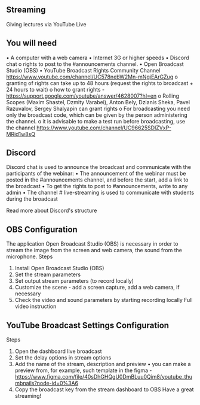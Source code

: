 ## Streaming
Giving lectures via YouTube Live

## You will need
• A сomputer with a web camera
• Internet 3G or higher speeds
• Discord chat
o rights to post to the #announcements channel.
• Open Broadcast Studio (OBS)
• YouTube Broadcast Rights Community Channel https://www.youtube.com/channel/UC578nebW2Mn-mNgjEArGZug
o granting of rights can take up to 48 hours (request the rights to broadcast + 24 hours to wait)
o how to grant rights - https://support.google.com/youtube/answer/4628007?hl=en
o Rolling Scopes (Maxim Shastel, Dzmity Varabei), Anton Bely, Dzianis Sheka, Pavel Razuvalov, Sergey Shalyapin can grant rights
o For broadcasting you need only the broadcast code, which can be given by the person administering the channel.
o it is advisable to make a test run before broadcasting, use the channel https://www.youtube.com/channel/UC96625SDIZVxP-MRid1w8sQ

## Discord
Discord chat is used to announce the broadcast and communicate with the participants of the webinar:
• The announcement of the webinar must be posted in the #announcements channel, and before the start, add a link to the broadcast
• To get the rights to post to #announcements, write to any admin
• The channel # live-streaming is used to communicate with students during the broadcast

Read more about Discord's structure

## OBS Configuration
The application Open Broadcast Studio (OBS) is necessary in order to stream the image from the screen and web camera, the sound from the microphone.
Steps
1. Install Open Broadcast Studio (OBS)
2. Set the stream parameters
3. Set output stream parameters (to record locally)
4. Customize the scene - add a screen capture, add a web camera, if necessary
5. Check the video and sound parameters by starting recording locally
Full video instruction

## YouTube Broadcast Settings Configuration
Steps
1. Open the dashboard live broadcast
2. Set the delay options in stream options
3. Add the name of the stream, description and preview
• you can make a preview from, for example, such template in the figma - https://www.figma.com/file/40sDhGHQgU0DmBLuu0Qim8/youtube_thumbnails?node-id=0%3A6
4. Copy the broadcast key from the stream dashboard to OBS
Have a great streaming!
